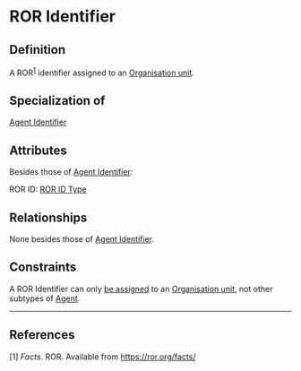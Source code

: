 # ROR Identifier

## Definition
A ROR<sup>[1](#fn1)</sup> identifier assigned to an [Organisation unit](../entities/Organisation_Unit.md).

## Specialization of
[Agent Identifier](../entities/Agent_Identifier.md)

## Attributes
Besides those of [Agent Identifier](../entities/Agent_Identifier.md):

ROR ID: [ROR ID Type](../datatypes/ROR_ID.md)

## Relationships
None besides those of [Agent Identifier](../entities/Agent_Identifier.md).

## Constraints
A ROR Identifier can only [be assigned](../entities/Agent_Identifier.md#user-content-rel__is-assigned-to) to an [Organisation unit](../entities/Organisation_Unit.md), not other subtypes of [Agent](../entities/Agent.md).

---
## References
<a name="fn1">\[1\]</a> *Facts*. ROR. Available from https://ror.org/facts/
